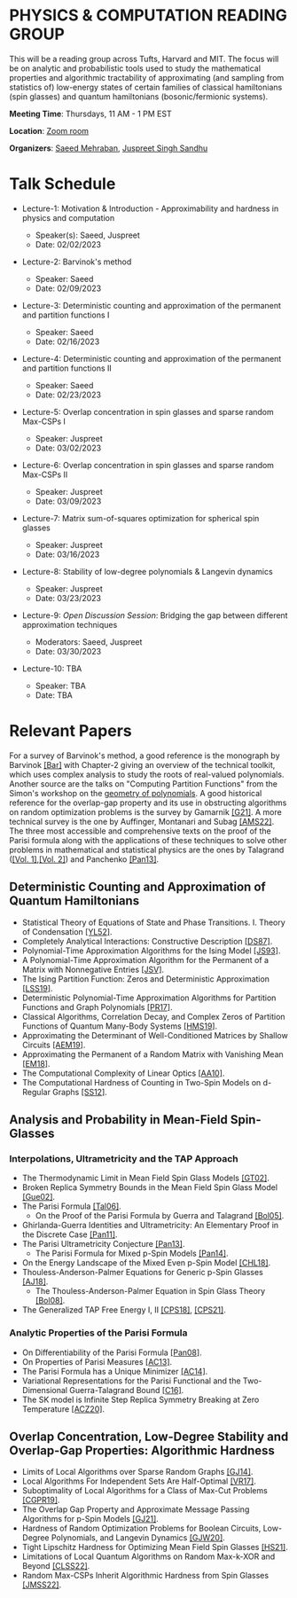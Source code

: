 # PHYSICS & COMPUTATION READING GROUP

This will be a reading group across Tufts, Harvard and MIT. The focus will be on analytic and probabilistic tools used to study the mathematical properties and algorithmic tractability of approximating (and sampling from statistics of) low-energy states of certain families of classical hamiltonians (spin glasses) and quantum hamiltonians (bosonic/fermionic systems).

**Meeting Time**: Thursdays, 11 AM - 1 PM EST

**Location**: [Zoom room](https://harvard.zoom.us/j/2185567693?pwd=TzBGeHZIRWJRWXp3OVdOdzF6Qk1uZz09)

**Organizers**: [Saeed Mehraban](https://sites.google.com/view/saeedmehraban/about), [Juspreet Singh Sandhu](https://juspreetsandhu.me)

# Talk Schedule

- Lecture-1: Motivation & Introduction - Approximability and hardness in physics and computation 
  - Speaker(s): Saeed, Juspreet
  - Date: 02/02/2023

- Lecture-2: Barvinok's method
  - Speaker: Saeed
  - Date: 02/09/2023

- Lecture-3: Deterministic counting and approximation of the permanent and partition functions I 
  - Speaker: Saeed
  - Date: 02/16/2023

- Lecture-4: Deterministic counting and approximation of the permanent and partition functions II
  - Speaker: Saeed
  - Date: 02/23/2023

- Lecture-5: Overlap concentration in spin glasses and sparse random Max-CSPs I 
  - Speaker: Juspreet
  - Date: 03/02/2023

- Lecture-6: Overlap concentration in spin glasses and sparse random Max-CSPs II
  - Speaker: Juspreet
  - Date: 03/09/2023

- Lecture-7: Matrix sum-of-squares optimization for spherical spin glasses
  - Speaker: Juspreet
  - Date: 03/16/2023

- Lecture-8: Stability of low-degree polynomials & Langevin dynamics
  - Speaker: Juspreet
  - Date: 03/23/2023

- Lecture-9: _Open Discussion Session_: Bridging the gap between different approximation techniques
  - Moderators: Saeed, Juspreet
  - Date: 03/30/2023

- Lecture-10: TBA
  - Speaker: TBA
  - Date: TBA


# Relevant Papers
For a survey of Barvinok's method, a good reference is the monograph by Barvinok [[Bar]](https://link.springer.com/book/10.1007/978-3-319-51829-9) with Chapter-2 giving an overview of the technical toolkit, which uses complex analysis to study the roots of real-valued polynomials. Another source are the talks on "Computing Partition Functions" from the Simon's workshop on the [geometry of polynomials](https://www.youtube.com/watch?v=TUjCLXPqW2Y&list=PLgKuh-lKre13XzHXH_rnq0ptd3ahU5TfB). A good historical reference for the overlap-gap property and its use in obstructing algorithms on random optimization problems is the survey by Gamarnik [[G21]](https://arxiv.org/pdf/2109.14409.pdf). A more technical survey is the one by Auffinger, Montanari and Subag [[AMS22]](https://arxiv.org/pdf/2206.10217.pdf). The three most accessible and comprehensive texts on the proof of the Parisi formula along with the applications of these techniques to solve other problems in mathematical and statistical physics are the ones by Talagrand ([[Vol. 1]](https://link.springer.com/book/10.1007/978-3-642-15202-3),[[Vol. 2]](https://link.springer.com/book/10.1007/978-3-642-22253-5)) and Panchenko [[Pan13]](https://link.springer.com/book/10.1007/978-1-4614-6289-7).

## Deterministic Counting and Approximation of Quantum Hamiltonians
- Statistical Theory of Equations of State and Phase Transitions. I. Theory of Condensation [[YL52]](https://journals.aps.org/pr/abstract/10.1103/PhysRev.87.404).
- Completely Analytical Interactions: Constructive Description [[DS87]](https://link.springer.com/article/10.1007/BF01011153).
- Polynomial-Time Approximation Algorithms for the Ising Model [[JS93]](https://www.math.cmu.edu/~af1p/Teaching/MCC17/Papers/JSIsing.pdf).
- A Polynomial-Time Approximation Algorithm for the Permanent of a Matrix with Nonnegative Entries [[JSV]](https://faculty.cc.gatech.edu/~vigoda/Permanent.pdf).
- The Ising Partition Function: Zeros and Deterministic Approximation [[LSS19]](https://link.springer.com/article/10.1007/s10955-018-2199-2).
- Deterministic Polynomial-Time Approximation Algorithms for Partition Functions and Graph Polynomials [[PR17]](https://arxiv.org/pdf/1607.01167.pdf).
- Classical Algorithms, Correlation Decay, and Complex Zeros of Partition Functions of Quantum Many-Body Systems [[HMS19]](https://arxiv.org/pdf/1910.09071.pdf). 
- Approximating the Determinant of Well-Conditioned Matrices by Shallow Circuits [[AEM19]](https://arxiv.org/pdf/1912.03824.pdf).
- Approximating the Permanent of a Random Matrix with Vanishing Mean [[EM18]](https://arxiv.org/pdf/1711.09457.pdf).
- The Computational Complexity of Linear Optics [[AA10]](https://arxiv.org/pdf/1011.3245.pdf).
- The Computational Hardness of Counting in Two-Spin Models on d-Regular Graphs [[SS12]](https://arxiv.org/pdf/1203.2602.pdf).

## Analysis and Probability in Mean-Field Spin-Glasses
### Interpolations, Ultrametricity and the TAP Approach
- The Thermodynamic Limit in Mean Field Spin Glass Models [[GT02]](https://arxiv.org/pdf/cond-mat/0204280.pdf).
- Broken Replica Symmetry Bounds in the Mean Field Spin Glass Model [[Gue02]](https://arxiv.org/pdf/cond-mat/0205123.pdf).
- The Parisi Formula [[Tal06]](https://annals.math.princeton.edu/wp-content/uploads/annals-v163-n1-p04.pdf).
  - On the Proof of the Parisi Formula by Guerra and Talagrand [[Bol05]](http://www.numdam.org/item/SB_2004-2005__47__349_0.pdf).
- Ghirlanda-Guerra Identities and Ultrametricity: An Elementary Proof in the Discrete Case [[Pan11]](https://arxiv.org/pdf/1106.3984.pdf).
- The Parisi Ultrametricity Conjecture [[Pan13]](https://arxiv.org/pdf/1112.1003.pdf).
  - The Parisi Formula for Mixed p-Spin Models [[Pan14]](https://arxiv.org/pdf/1112.4409.pdf).
- On the Energy Landscape of the Mixed Even p-Spin Model [[CHL18]](https://arxiv.org/pdf/1609.04368.pdf).
- Thouless-Anderson-Palmer Equations for Generic p-Spin Glasses [[AJ18]](https://arxiv.org/pdf/1612.06359.pdf).
  - The Thouless-Anderson-Palmer Equation in Spin Glass Theory [[Bol08]](https://anr-malin.sciencesconf.org/data/pages/Aussois_2.pdf).
- The Generalized TAP Free Energy I, II [[CPS18]](https://arxiv.org/pdf/1812.05066.pdf), [[CPS21]](https://arxiv.org/pdf/1903.01030.pdf).

### Analytic Properties of the Parisi Formula
- On Differentiability of the Parisi Formula [[Pan08]](https://arxiv.org/pdf/0709.1514.pdf).
- On Properties of Parisi Measures [[AC13]](https://arxiv.org/pdf/1303.3573.pdf).
- The Parisi Formula has a Unique Minimizer [[AC14]](https://arxiv.org/pdf/1402.5132.pdf).
- Variational Representations for the Parisi Functional and the Two-Dimensional Guerra-Talagrand Bound [[C16]](https://arxiv.org/pdf/1501.06635.pdf).
- The SK model is Infinite Step Replica Symmetry Breaking at Zero Temperature [[ACZ20]](https://arxiv.org/pdf/1703.06872.pdf).

## Overlap Concentration, Low-Degree Stability and Overlap-Gap Properties: Algorithmic Hardness
- Limits of Local Algorithms over Sparse Random Graphs [[GJ14]](https://arxiv.org/pdf/1304.1831.pdf).
- Local Algorithms For Independent Sets Are Half-Optimal [[VR17]](https://arxiv.org/pdf/1402.0485.pdf).
- Suboptimality of Local Algorithms for a Class of Max-Cut Problems [[CGPR19]](https://arxiv.org/pdf/1707.05386.pdf).
- The Overlap Gap Property and Approximate Message Passing Algorithms for p-Spin Models [[GJ21]](https://projecteuclid.org/journals/annals-of-probability/volume-49/issue-1/The-overlap-gap-property-and-approximate-message-passing-algorithms-for/10.1214/20-AOP1448.short).
- Hardness of Random Optimization Problems for Boolean Circuits, Low-Degree Polynomials, and Langevin Dynamics [[GJW20]](https://arxiv.org/pdf/2004.12063.pdf).
- Tight Lipschitz Hardness for Optimizing Mean Field Spin Glasses [[HS21]](https://arxiv.org/pdf/2110.07847.pdf).
- Limitations of Local Quantum Algorithms on Random Max-k-XOR and Beyond [[CLSS22]](https://arxiv.org/pdf/2108.06049.pdf).
- Random Max-CSPs Inherit Algorithmic Hardness from Spin Glasses [[JMSS22]](https://arxiv.org/pdf/2210.03006.pdf).
